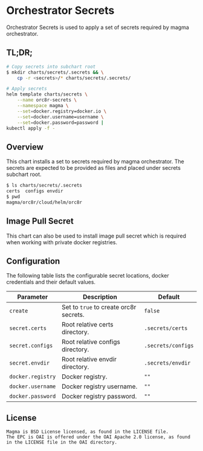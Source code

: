 # Orchestrator Secrets

Orchestrator Secrets is used to apply a set of secrets required by magma orchestrator.

## TL;DR;

```bash
# Copy secrets into subchart root
$ mkdir charts/secrets/.secrets && \
    cp -r <secrets>/* charts/secrets/.secrets/

# Apply secrets
helm template charts/secrets \
    --name orc8r-secrets \
    --namespace magma \
    --set=docker.registry=docker.io \
    --set=docker.username=username \
    --set=docker.password=password |
kubectl apply -f -
```

## Overview

This chart installs a set to secrets required by magma orchestrator.
The secrets are expected to be provided as files and placed under
secrets subchart root.
```bash
$ ls charts/secrets/.secrets
certs  configs envdir
$ pwd
magma/orc8r/cloud/helm/orc8r
```
## Image Pull Secret

This chart can also be used to install image pull secret which is required
when working with private docker registries.

## Configuration

The following table lists the configurable secret locations, 
docker credentials and their default values.

| Parameter        | Description     | Default   |
| ---              | ---             | ---       |
| `create` | Set to ``true`` to create orc8r secrets. | `false` |
| `secret.certs` | Root relative certs directory. | `.secrets/certs` |
| `secret.configs` | Root relative configs directory. | `.secrets/configs` |
| `secret.envdir` | Root relative envdir directory. | `.secrets/envdir` |
| `docker.registry` | Docker registry. | `""` |
| `docker.username` | Docker registry username. | `""` |
| `docker.password` | Docker registry password. | `""` |

## License

```plain
Magma is BSD License licensed, as found in the LICENSE file.
The EPC is OAI is offered under the OAI Apache 2.0 license, as found in the LICENSE file in the OAI directory.
```
